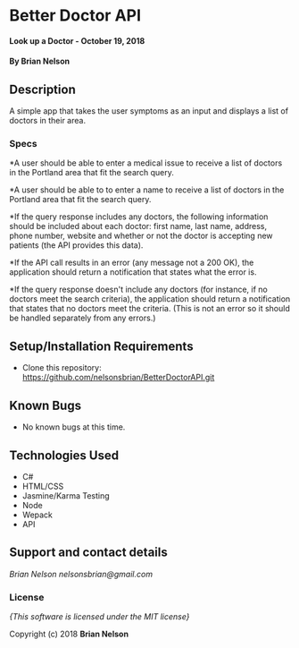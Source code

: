 # Better Doctor API

#### Look up a Doctor - October 19, 2018

#### By **Brian Nelson**

## Description

A simple app that takes the user symptoms as an input and displays a list of doctors in their area.

### Specs    

*A user should be able to enter a medical issue to receive a list of doctors in the Portland area that fit the search query.

*A user should be able to to enter a name to receive a list of doctors in the Portland area that fit the search query.

*If the query response includes any doctors, the following information should be included about each doctor: first name, last name, address, phone number, website and whether or not the doctor is accepting new patients (the API provides this data).

*If the API call results in an error (any message not a 200 OK), the application should return a notification that states what the error is.

*If the query response doesn't include any doctors (for instance, if no doctors meet the search criteria), the application should return a notification that states that no doctors meet the criteria. (This is not an error so it should be handled separately from any errors.)

## Setup/Installation Requirements

* Clone this repository: https://github.com/nelsonsbrian/BetterDoctorAPI.git

## Known Bugs
* No known bugs at this time.

## Technologies Used
* C#
* HTML/CSS
* Jasmine/Karma Testing
* Node
* Wepack
* API

## Support and contact details

_Brian Nelson nelsonsbrian@gmail.com_

### License

*{This software is licensed under the MIT license}*

Copyright (c) 2018 **Brian Nelson**